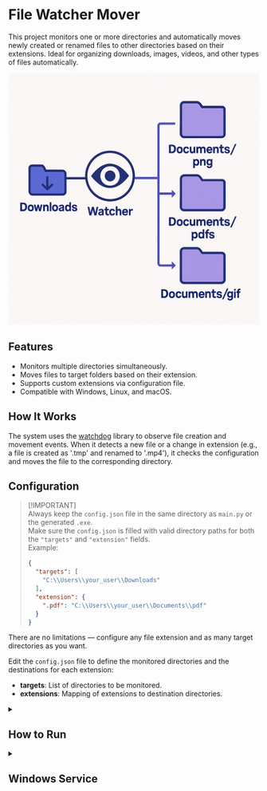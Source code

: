 # File Watcher Mover

This project monitors one or more directories and automatically moves newly created or renamed files to other directories based on their extensions. Ideal for organizing downloads, images, videos, and other types of files automatically.

![Application Flow example](./assets/app-flow-example.png)

## Features

- Monitors multiple directories simultaneously.
- Moves files to target folders based on their extension.
- Supports custom extensions via configuration file.
- Compatible with Windows, Linux, and macOS.

## How It Works

The system uses the [watchdog](https://pypi.org/project/watchdog/) library to observe file creation and movement events. When it detects a new file or a change in extension (e.g., a file is created as '.tmp' and renamed to '.mp4'), it checks the configuration and moves the file to the corresponding directory.

## Configuration
> [!IMPORTANT]\
> Always keep the `config.json` file in the same directory as `main.py` or the generated `.exe`.  
> Make sure the `config.json` is filled with valid directory paths for both the `"targets"` and `"extension"` fields.  
> Example:
> ```json
> {
>   "targets": [
>     "C:\\Users\\your_user\\Downloads"
>   ],
>   "extension": {
>     ".pdf": "C:\\Users\\your_user\\Documents\\pdf"
>   }
> }
> ```

There are no limitations — configure any file extension and as many target directories as you want.

Edit the `config.json` file to define the monitored directories and the destinations for each extension:



- **targets**: List of directories to be monitored.
- **extensions**: Mapping of extensions to destination directories.

<details>
  <summary><h2>How to Run</h2></summary>

<details>
  <summary><h4>Executable</h4></summary>

  Go to the [releases page](https://github.com/mtpontes/file-watcher-mover/releases), download the `file-watcher-mover.zip`, extract the zip file to the final directory where you want to keep the application, and run the executable.

</details>

<details>
  <summary><h4>Script</h4></summary>

#### Installation
1. **Clone the repository:**
   ```sh
   git clone https://github.com/mtpontes/file-watcher-mover.git
   cd file-mover
   ```

2. **Create and activate a virtual environment (optional but recommended):**
   ```sh
   python -m venv venv
   venv\Scripts\activate   # On Windows
   source venv/bin/activate  # On Linux/macOS
   ```

3. **Install the dependencies:**
   ```sh
   pip install -r requirements.txt
   ```

4. **Run:**
```sh
python main.py
```
The program will stay running, monitoring the defined directories. To stop it, press `Ctrl+C`.
</details>

</details>

<details>
  <summary><h2>Windows Service</h2></summary>

This is the approach I recommend the most, I created this app precisely with the intention of using it as a Windows service.

<!-- ### Build
#### Prerequisites
- Pyinstaller

```sh
pyinstaller --onefile main.py
``` -->

<!-- **Build together with the configuration file:**
```sh
pyinstaller --onefile --add-data "config.json;." main.py
``` -->

### Prerequisites
- NSSM CLI
- The executable of this application, available in the [releases page](https://github.com/mtpontes/file-watcher-mover/releases)



### Turning into a Windows service
> **Before starting this process, download the `file-watcher-mover-win64.zip` file from the releases, unzip the contents and place both the `.exe` and `config.json` files together in a final directory where you want to keep the program. Only then proceed with the installation of the service.**

```sh
nssm install <service_name> "C:\example\absolute\path\file-watcher-mover.exe"
```

#### Start service
You can either use an NSSM command, or do this manually via the native Windows CLI or via the Services interface.

Examples:
```sh
# Native
net start <service_name>
```

```sh
nssm start <service_name>
```

The `.exe` is linked to the service; to manage it, you need to stop and remove the service.

#### Stop service
To stop the service from running, use one of the commands below. This will stop the program, but it does not remove it from the system — it can be started again at any time.

Examples:
```sh
# Native
net stop <service_name>
```
```sh
nssm stop <service_name>
```

#### Remove service
To completely remove the Windows service, use the command below. After executing this command, the service will no longer exist on the system and will no longer be able to be started until it is reinstalled.

```sh
nssm remove <service_name>
```


### Resource allocation
The process consumes only 1.5MB of RAM, CPU consumption is also irrelevant, while no event is triggered, the CPU remains at 0% usage, when an event is triggered it does not even reach 1% (Ryzen 7 5800X) usage, in addition to the processing occurring fast enough that you don't even notice it happened.
![Windows Task Manager process print](./assets/process.png)

> **NOTE**  
> For more information about NSSM commands, please refer to the official documentation.
</details>

